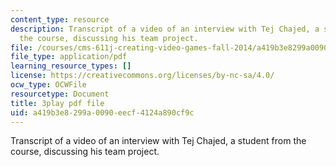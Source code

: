 ```yaml
---
content_type: resource
description: Transcript of a video of an interview with Tej Chajed, a student from
  the course, discussing his team project.
file: /courses/cms-611j-creating-video-games-fall-2014/a419b3e8299a0090eecf4124a890cf9c_bgMZSJ2rfNc.pdf
file_type: application/pdf
learning_resource_types: []
license: https://creativecommons.org/licenses/by-nc-sa/4.0/
ocw_type: OCWFile
resourcetype: Document
title: 3play pdf file
uid: a419b3e8-299a-0090-eecf-4124a890cf9c
---
```

Transcript of a video of an interview with Tej Chajed, a student from the course, discussing his team project.
